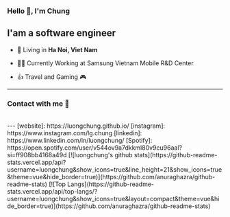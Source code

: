 ### Hello 👋, I'm Chung 
## I'am a software engineer

- 🗼 Living in **Ha Noi, Viet Nam**

- 👨‍💻 Currently Working at Samsung Vietnam Mobile R&D Center

- 👍 Travel and Gaming 🎮

---

### Contact with me 📝
<br/>
---
[website]: https://luongchung.github.io/
[instagram]: https://www.instagram.com/lg.chung
[linkedin]: https://www.linkedin.com/in/luongchung/
[Spotify]: https://open.spotify.com/user/v544ov9a7dkkml80v9cu96aal?si=ff908bb4168a49d
[![luongchung's github stats](https://github-readme-stats.vercel.app/api?username=luongchung&show_icons=true&line_height=21&show_icons=true&theme=vue&hide_border=true)](https://github.com/anuraghazra/github-readme-stats)
[![Top Langs](https://github-readme-stats.vercel.app/api/top-langs/?username=luongchung&show_icons=true&layout=compact&theme=vue&hide_border=true)](https://github.com/anuraghazra/github-readme-stats)
